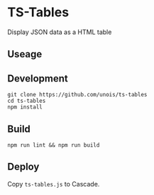 # TS-Tables

Display JSON data as a HTML table

## Useage



## Development

```
git clone https://github.com/unois/ts-tables
cd ts-tables
npm install
```

## Build

`npm run lint && npm run build`

## Deploy

Copy `ts-tables.js` to Cascade.
